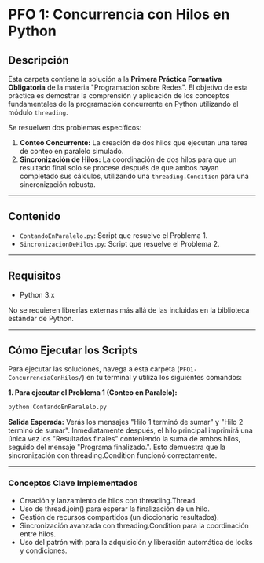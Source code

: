 # PFO 1: Concurrencia con Hilos en Python

## Descripción

Esta carpeta contiene la solución a la **Primera Práctica Formativa Obligatoria** de la materia "Programación sobre Redes". El objetivo de esta práctica es demostrar la comprensión y aplicación de los conceptos fundamentales de la programación concurrente en Python utilizando el módulo `threading`.

Se resuelven dos problemas específicos:
1.  **Conteo Concurrente:** La creación de dos hilos que ejecutan una tarea de conteo en paralelo simulado.
2.  **Sincronización de Hilos:** La coordinación de dos hilos para que un resultado final solo se procese después de que ambos hayan completado sus cálculos, utilizando una `threading.Condition` para una sincronización robusta.

---

## Contenido

-   `ContandoEnParalelo.py`: Script que resuelve el Problema 1.
-   `SincronizacionDeHilos.py`: Script que resuelve el Problema 2.

---

## Requisitos

-   Python 3.x

No se requieren librerías externas más allá de las incluidas en la biblioteca estándar de Python.

---

## Cómo Ejecutar los Scripts

Para ejecutar las soluciones, navega a esta carpeta (`PFO1-ConcurrenciaConHilos/`) en tu terminal y utiliza los siguientes comandos:

**1. Para ejecutar el Problema 1 (Conteo en Paralelo):**
```bash
python ContandoEnParalelo.py
```
**Salida Esperada:**
Verás los mensajes "Hilo 1 terminó de sumar" y "Hilo 2 terminó de sumar". Inmediatamente después, el hilo principal imprimirá una única vez los "Resultados finales" conteniendo la suma de ambos hilos, seguido del mensaje "Programa finalizado.". Esto demuestra que la sincronización con threading.Condition funcionó correctamente.

---

### **Conceptos Clave Implementados**
- Creación y lanzamiento de hilos con threading.Thread.
- Uso de thread.join() para esperar la finalización de un hilo.
- Gestión de recursos compartidos (un diccionario resultados).
- Sincronización avanzada con threading.Condition para la coordinación entre hilos.
- Uso del patrón with para la adquisición y liberación automática de locks y condiciones.
